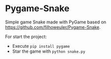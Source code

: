 # Pygame-Snake

Simple game Snake made with PyGame based on https://github.com/filhoweuler/Pygame-Snake.

For start the project:
<ul>
<li>Execute <code>pip install pygame</code></li>
<li>Star the game with <code>python snake.py</code></li>
